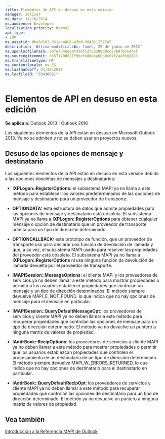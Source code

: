 ```yaml
---
title: Elementos de API en desuso en esta edición
manager: soliver
ms.date: 11/16/2014
ms.audience: Developer
localization_priority: Normal
api_type:
- COM
ms.assetid: d0a6d182-961c-4496-a3bd-f643612527a5
description: '�ltima modificaci�n: lunes, 25 de junio de 2012'
ms.openlocfilehash: abfe734ad8af436f52fc0308d0cd236078bb47df
ms.sourcegitcommit: 8657170d071f9bcf680aba50b9c07f2a4fb82283
ms.translationtype: MT
ms.contentlocale: es-ES
ms.lasthandoff: 04/28/2019
ms.locfileid: "33436891"
---
```

# <a name="api-elements-deprecated-in-this-edition"></a>Elementos de API en desuso en esta edición

  
  
**Se aplica a**: Outlook 2013 | Outlook 2016 
  
Los siguientes elementos de la API están en desuso en Microsoft Outlook 2013. Ya no se admiten y no se deben usar en proyectos nuevos.
  
## <a name="deprecation-of-message-and-recipient-options"></a>Desuso de las opciones de mensaje y destinatario

Los siguientes elementos de la API están en desuso en esta versión debido a las opciones obsoletas de mensajes y destinatarios:
  
- **IXPLogon::RegisterOptions:** el subsistema MAPI ya no llama a este método para establecer los valores predeterminados de las opciones de mensaje y destinatario para un proveedor de transporte.
    
- **OPTIONDATA:** esta estructura de datos que admite propiedades para las opciones de mensaje y destinatario está obsoleta. El subsistema MAPI ya no llama a **IXPLogon::RegisterOptions** para obtener cualquier mensaje o opción de destinatario que un proveedor de transporte admita para un tipo de dirección determinado. 
    
- **OPTIONCALLBACK:** este prototipo de función, que un proveedor de transporte usó para declarar una función de devolución de llamada y que, a su vez, el subsistema MAPI usado para resolver las propiedades del proveedor está obsoleto. El subsistema MAPI ya no llama a **IXPLogon::RegisterOptions** ni usa ninguna función de devolución de llamada devuelta por el proveedor de transporte. 
    
- **IMAPISession::MessageOptions:** el cliente MAPI y los proveedores de servicios ya no deben llamar a este método para mostrar propiedades o permitir a los usuarios establecer propiedades que controlan un mensaje y un tipo de dirección determinados. El método siempre devuelve MAPI_E_NOT_FOUND, lo que indica que no hay opciones de mensaje para el mensaje en particular.
    
- **IMAPISession::QueryDefaultMessageOpt**: los proveedores de servicios y cliente MAPI ya no deben llamar a este método para recuperar propiedades que controlan las opciones de mensaje para un tipo de dirección determinado. El método ya no devuelve un puntero a ninguna matriz de valores de propiedad.
    
- **IAddrBook::RecipOptions:** los proveedores de servicios y cliente MAPI ya no deben llamar a este método para mostrar propiedades o permitir que los usuarios establezcan propiedades que controlen el procesamiento de un destinatario de un tipo de dirección determinado. El método siempre devuelve MAPI_W_ERRORS_RETURNED, lo que indica que no hay opciones de destinatario para el destinatario en particular.
    
- **IAddrBook::QueryDefaultRecipOpt**: los proveedores de servicios y cliente MAPI ya no deben llamar a este método para recuperar propiedades que controlan las opciones de destinatario para un tipo de dirección determinado. El método ya no devuelve un puntero a ninguna matriz de valores de propiedad.
    
## <a name="see-also"></a>Vea también



[Introducción a la Referencia MAPI de Outlook](getting-started-with-the-outlook-mapi-reference.md)

